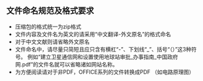 ## 文件命名规范及格式要求
  + 压缩包的格式统一为zip格式
  + 文件内容及文件名为英文的请采用“中文翻译-外文原名”的格式命名
  + 对于中文文献则请省略外文原名
  + 文件命名中，请尽量只简短且应只含有横杠“-”、下划线“_”、括号“（）”这3种符号。 例如“建立卫星通信网和设置使用地球站审批_办事指南_中国政府网.pdf”的文件名就可以省略诸如网站名称。
  + 为方便阅读请对于非PDF，OFFICE系列的文件转换成PDF （如电路原理图）
